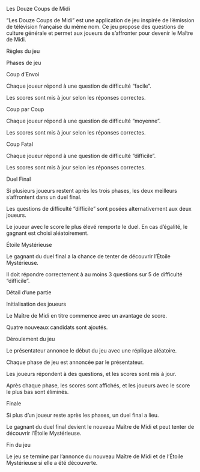 Les Douze Coups de Midi

“Les Douze Coups de Midi” est une application de jeu inspirée de l’émission de télévision française du même nom. Ce jeu propose des questions de culture générale et permet aux joueurs de s’affronter pour devenir le Maître de Midi.

Règles du jeu

Phases de jeu

Coup d’Envoi

Chaque joueur répond à une question de difficulté “facile”.

Les scores sont mis à jour selon les réponses correctes.

Coup par Coup

Chaque joueur répond à une question de difficulté “moyenne”.

Les scores sont mis à jour selon les réponses correctes.

Coup Fatal

Chaque joueur répond à une question de difficulté “difficile”.

Les scores sont mis à jour selon les réponses correctes.

Duel Final

Si plusieurs joueurs restent après les trois phases, les deux meilleurs s’affrontent dans un duel final.

Les questions de difficulté “difficile” sont posées alternativement aux deux joueurs.

Le joueur avec le score le plus élevé remporte le duel. En cas d’égalité, le gagnant est choisi aléatoirement.

Étoile Mystérieuse

Le gagnant du duel final a la chance de tenter de découvrir l’Étoile Mystérieuse.

Il doit répondre correctement à au moins 3 questions sur 5 de difficulté “difficile”.

Détail d’une partie

Initialisation des joueurs

Le Maître de Midi en titre commence avec un avantage de score.

Quatre nouveaux candidats sont ajoutés.

Déroulement du jeu

Le présentateur annonce le début du jeu avec une réplique aléatoire.

Chaque phase de jeu est annoncée par le présentateur.

Les joueurs répondent à des questions, et les scores sont mis à jour.

Après chaque phase, les scores sont affichés, et les joueurs avec le score le plus bas sont éliminés.

Finale

Si plus d’un joueur reste après les phases, un duel final a lieu.

Le gagnant du duel final devient le nouveau Maître de Midi et peut tenter de découvrir l’Étoile Mystérieuse.

Fin du jeu

Le jeu se termine par l’annonce du nouveau Maître de Midi et de l’Étoile Mystérieuse si elle a été découverte.